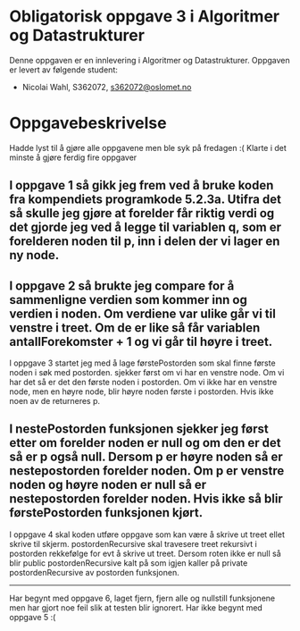 # Obligatorisk oppgave 3 i Algoritmer og Datastrukturer

Denne oppgaven er en innlevering i Algoritmer og Datastrukturer. 
Oppgaven er levert av følgende student:
* Nicolai Wahl, S362072, s362072@oslomet.no


# Oppgavebeskrivelse
Hadde lyst til å gjøre alle oppgavene men ble syk på fredagen :(
Klarte i det minste å gjøre ferdig fire oppgaver

I oppgave 1 så gikk jeg frem ved å bruke koden fra kompendiets programkode 5.2.3a. Utifra det så skulle jeg gjøre at forelder får riktig verdi
og det gjorde jeg ved å legge til variablen q, som er forelderen noden til p, inn i delen der vi lager en ny node.
----------------------------------------------------------------------------------------------------------------------------------------------

I oppgave 2 så brukte jeg compare for å sammenligne verdien som kommer inn og verdien i noden. Om verdiene var ulike går vi til venstre i treet. Om de er like
så får variablen antallForekomster + 1 og vi går til høyre i treet.
----------------------------------------------------------------------------------------------------------------------------------------------

I oppgave 3 startet jeg med å lage førstePostorden som skal finne første noden i søk med postorden. sjekker først om vi har en venstre node. Om vi har det så er det den første noden i postorden.
Om vi ikke har en venstre node, men en høyre node, blir høyre noden første i postorden. Hvis ikke noen av de returneres p.

I nestePostorden funksjonen sjekker jeg først etter om forelder noden er null og om den er det så er p også null.
Dersom p er høyre noden så er nestepostorden forelder noden. Om p er venstre noden og høyre noden er null så er nestepostorden forelder noden.
Hvis ikke så blir førstePostorden funksjonen kjørt.
----------------------------------------------------------------------------------------------------------------------------------------------

I oppgave 4 skal koden utføre oppgave som kan være å skrive ut treet ellet skrive til skjerm. postordenRecursive skal travesere treet rekursivt i postorden rekkefølge for evt å skrive ut treet.
Dersom roten ikke er null så blir public postordenRecursive kalt på som igjen kaller på private postordenRecursive av postorden funksjonen.

----------------------------------------------------------------------------------------------------------------------------------------------

Har begynt med oppgave 6, laget fjern, fjern alle og nullstill funksjonene men har gjort noe feil slik at testen blir ignorert.
Har ikke begynt med oppgave 5 :(




